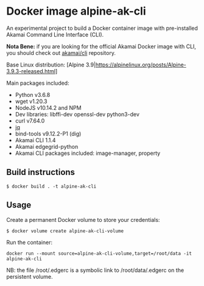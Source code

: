 # Docker image alpine-ak-cli

An experimental project to build a Docker container image with pre-installed Akamai Command Line Interface (CLI).

**Nota Bene:** if you are looking for the official Akamai Docker image with CLI, you should check out [akamai/cli](https://github.com/akamai/cli) repository.

Base Linux distribution: [Alpine 3.9|https://alpinelinux.org/posts/Alpine-3.9.3-released.html]

Main packages included:
* Python v3.6.8
* wget v1.20.3
* NodeJS v10.14.2 and NPM
* Dev libraries: libffi-dev openssl-dev python3-dev
* curl v7.64.0
* [jq](https://stedolan.github.io/jq/)
* bind-tools v9.12.2-P1 (dig)
* Akamai CLI 1.1.4
* Akamai edgegrid-python
* Akamai CLI packages included: image-manager, property

## Build instructions

```
$ docker build . -t alpine-ak-cli
```

## Usage 

Create a permanent Docker volume to store your credentials:
```
$ docker volume create alpine-ak-cli-volume
```

Run the container:

```
docker run --mount source=alpine-ak-cli-volume,target=/root/data -it alpine-ak-cli
```

NB: the file /root/.edgerc is a symbolic link to /root/data/.edgerc on the persistent volume.

